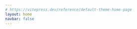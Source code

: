 ```yaml
---
# https://vitepress.dev/reference/default-theme-home-page
layout: home
navbar: false
---
```


<script setup>


import { useData } from 'vitepress'
const { theme, page, frontmatter } = useData()

import Portfolio from './portfolio/Portfolio.vue'

const imagePath = '/images/'
const iconPath = '/images/icon/'

const config = {
  active:"about",
  content: {
    about: `🧑🏻‍💻 白天社畜打工人 晚上独立开发者<br>
    📱 App Store搜索: 事线｜物品指南<br>
    📷 摄影小白 也想拍点有意思的照片<br>
    🚗 数字游民策划中1%`,
    doings: [
      {icon: imagePath + "icon-app.svg", title: "iOS Developer", description: "一个正在成长的iOS独立开发者。"},
      {icon: imagePath + "icon-photo.svg", title: "Photography", description: "正在尝试着拍摄一些有趣的东西。"},
    ],
    progress: [
      {
        title: "Skills",
        items: [
          {title:"🧑🏻‍💻 编程", value:33.3},
          {title:"📷 摄影", value:10},
          {title:"🎬 剪辑", value:10}
        ]
      },
      {
        title: "OKRs",
        items: [
          {title:"🎓 顺利毕业", date:"2024.06" , value:15},
          {title:"📱 事线App端优化", date:"2024 - 2025" , value:15},
          {title:"🧑🏻‍💻 Full-Stack Developer", date:"< 2030" , value:10},
          {title:"🚗 数字游民计划", date:"< 2035" , value:1.1}
        ]
      }
    ],
    projects: [
      {title: "事线 - 串事成线",description: "多项目时间线记录工具", icon:imagePath + "eventline.jpg", url: "", badge: "已上架"},
      {title: "物品指南 - 你的生活数据库",description: "打造你的生活数据库", icon:imagePath + "mythings.jpg", url: "", badge: "已上架"},
    ],
    apps:[
      {
        title: "Productivity",
        items: [
          {title: "notion", icon:iconPath + "notion.png", url: ""},
          {title: "linear", icon:iconPath + "linear.png", url: ""},
          {title: "Craft", icon:iconPath + "craft.png", url: ""},
          {title: "Vision", icon:iconPath + "vision.png", url: ""},
        ]
      },



    ]
  }

}

      // {
      //   title: "Others",
      //   items: [
      //     {title: "Percento", icon:iconPath + "percento.png", url: ""},
      //   ]
      // },

</script>

<Portfolio :info="theme.info" :config="config"/>

